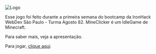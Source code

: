 ![Logo]()

Esse jogo foi feito durante a primeira semana do bootcamp da IronHack WebDev São Paulo - Turma Agosto 82. 
MineClicker é um IdleGame de Minecraft.

Para saber mais, veja a apresentação.

Para jogar, [clique aqui](https://github.com/ArmandoFigueiredo/Game).

